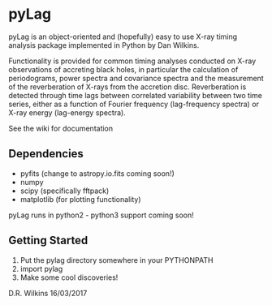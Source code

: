 # pyLag
pyLag is an object-oriented and (hopefully) easy to use X-ray timing analysis package implemented in Python by Dan Wilkins.

Functionality is provided for common timing analyses conducted on X-ray observations of accreting black holes, in particular the calculation of periodograms, power spectra and covariance spectra and the measurement of the reverberation of X-rays from the accretion disc. Reverberation is detected through time lags between correlated variability between two time series, either as a function of Fourier frequency (lag-frequency spectra) or X-ray energy (lag-energy spectra).

See the wiki for documentation

Dependencies
------------
- pyfits (change to astropy.io.fits coming soon!)
- numpy
- scipy (specifically fftpack)
- matplotlib (for plotting functionality)

pyLag runs in python2 - python3 support coming soon!

Getting Started
---------------
1) Put the pylag directory somewhere in your PYTHONPATH
2) import pylag
3) Make some cool discoveries!

D.R. Wilkins 16/03/2017
